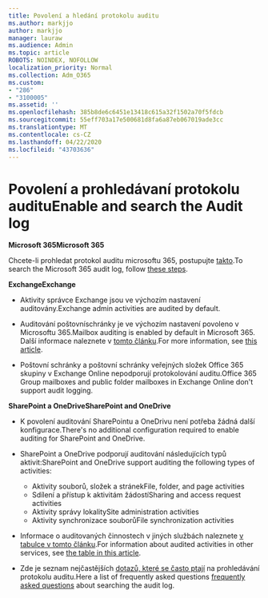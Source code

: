 ```yaml
---
title: Povolení a hledání protokolu auditu
ms.author: markjjo
author: markjjo
manager: lauraw
ms.audience: Admin
ms.topic: article
ROBOTS: NOINDEX, NOFOLLOW
localization_priority: Normal
ms.collection: Adm_O365
ms.custom:
- "286"
- "3100005"
ms.assetid: ''
ms.openlocfilehash: 385b8de6c6451e13418c615a32f1502a70f5fdcb
ms.sourcegitcommit: 55eff703a17e500681d8fa6a87eb067019ade3cc
ms.translationtype: MT
ms.contentlocale: cs-CZ
ms.lasthandoff: 04/22/2020
ms.locfileid: "43703636"
---
```

# <a name="enable-and-search-the-audit-log"></a><span data-ttu-id="136a8-102">Povolení a prohledávaní protokolu auditu</span><span class="sxs-lookup"><span data-stu-id="136a8-102">Enable and search the Audit log</span></span>

<span data-ttu-id="136a8-103">**Microsoft 365**</span><span class="sxs-lookup"><span data-stu-id="136a8-103">**Microsoft 365**</span></span>

<span data-ttu-id="136a8-104">Chcete-li prohledat protokol auditu microsoftu 365, postupujte [takto](https://docs.microsoft.com/office365/securitycompliance/search-the-audit-log-in-security-and-compliance#search-the-audit-log).</span><span class="sxs-lookup"><span data-stu-id="136a8-104">To search the Microsoft 365 audit log, follow [these steps](https://docs.microsoft.com/office365/securitycompliance/search-the-audit-log-in-security-and-compliance#search-the-audit-log).</span></span>

<span data-ttu-id="136a8-105">**Exchange**</span><span class="sxs-lookup"><span data-stu-id="136a8-105">**Exchange**</span></span>

- <span data-ttu-id="136a8-106">Aktivity správce Exchange jsou ve výchozím nastavení auditovány.</span><span class="sxs-lookup"><span data-stu-id="136a8-106">Exchange admin activities are audited by default.</span></span>

- <span data-ttu-id="136a8-107">Auditování poštovníschránky je ve výchozím nastavení povoleno v Microsoftu 365.</span><span class="sxs-lookup"><span data-stu-id="136a8-107">Mailbox auditing is enabled by default in Microsoft 365.</span></span> <span data-ttu-id="136a8-108">Další informace naleznete v [tomto článku](https://docs.microsoft.com/office365/securitycompliance/enable-mailbox-auditing).</span><span class="sxs-lookup"><span data-stu-id="136a8-108">For more information, see  [this article](https://docs.microsoft.com/office365/securitycompliance/enable-mailbox-auditing).</span></span>

- <span data-ttu-id="136a8-109">Poštovní schránky a poštovní schránky veřejných složek Office 365 skupiny v Exchange Online nepodporují protokolování auditu.</span><span class="sxs-lookup"><span data-stu-id="136a8-109">Office 365 Group mailboxes and public folder mailboxes in Exchange Online don't support audit logging.</span></span>

<span data-ttu-id="136a8-110">**SharePoint a OneDrive**</span><span class="sxs-lookup"><span data-stu-id="136a8-110">**SharePoint and OneDrive**</span></span>

- <span data-ttu-id="136a8-111">K povolení auditování SharePointu a OneDrivu není potřeba žádná další konfigurace.</span><span class="sxs-lookup"><span data-stu-id="136a8-111">There's no additional configuration required to enable auditing for SharePoint and OneDrive.</span></span>

- <span data-ttu-id="136a8-112">SharePoint a OneDrive podporují auditování následujících typů aktivit:</span><span class="sxs-lookup"><span data-stu-id="136a8-112">SharePoint and OneDrive support auditing the following types of activities:</span></span>

    - <span data-ttu-id="136a8-113">Aktivity souborů, složek a stránek</span><span class="sxs-lookup"><span data-stu-id="136a8-113">File, folder, and page activities</span></span>
    - <span data-ttu-id="136a8-114">Sdílení a přístup k aktivitám žádostí</span><span class="sxs-lookup"><span data-stu-id="136a8-114">Sharing and access request activities</span></span>
    - <span data-ttu-id="136a8-115">Aktivity správy lokality</span><span class="sxs-lookup"><span data-stu-id="136a8-115">Site administration activities</span></span>
    - <span data-ttu-id="136a8-116">Aktivity synchronizace souborů</span><span class="sxs-lookup"><span data-stu-id="136a8-116">File synchronization activities</span></span>

- <span data-ttu-id="136a8-117">Informace o auditovaných činnostech v jiných službách naleznete [v tabulce v tomto článku](https://docs.microsoft.com/office365/securitycompliance/search-the-audit-log-in-security-and-compliance#audited-activities).</span><span class="sxs-lookup"><span data-stu-id="136a8-117">For information about audited activities in other services, see  [the table in this article](https://docs.microsoft.com/office365/securitycompliance/search-the-audit-log-in-security-and-compliance#audited-activities).</span></span>

- <span data-ttu-id="136a8-118">Zde je seznam nejčastějších [dotazů, které se často ptají](https://docs.microsoft.com/office365/securitycompliance/search-the-audit-log-in-security-and-compliance#frequently-asked-questions) na prohledávání protokolu auditu.</span><span class="sxs-lookup"><span data-stu-id="136a8-118">Here a list of frequently asked questions [frequently asked questions](https://docs.microsoft.com/office365/securitycompliance/search-the-audit-log-in-security-and-compliance#frequently-asked-questions) about searching the audit log.</span></span>